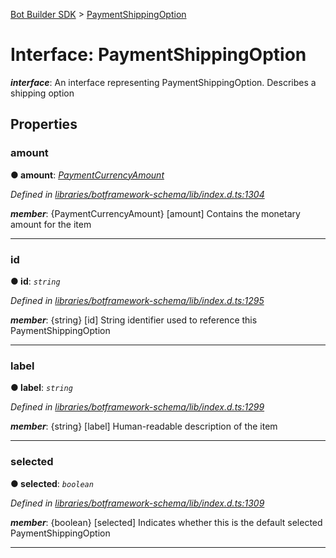 [Bot Builder SDK](../README.md) > [PaymentShippingOption](../interfaces/botbuilder.paymentshippingoption.md)



# Interface: PaymentShippingOption

*__interface__*: An interface representing PaymentShippingOption. Describes a shipping option



## Properties
<a id="amount"></a>

###  amount

**●  amount**:  *[PaymentCurrencyAmount](botbuilder.paymentcurrencyamount.md)* 

*Defined in [libraries/botframework-schema/lib/index.d.ts:1304](https://github.com/Microsoft/botbuilder-js/blob/f596b7c/libraries/botframework-schema/lib/index.d.ts#L1304)*


*__member__*: {PaymentCurrencyAmount} [amount] Contains the monetary amount for the item





___

<a id="id"></a>

###  id

**●  id**:  *`string`* 

*Defined in [libraries/botframework-schema/lib/index.d.ts:1295](https://github.com/Microsoft/botbuilder-js/blob/f596b7c/libraries/botframework-schema/lib/index.d.ts#L1295)*


*__member__*: {string} [id] String identifier used to reference this PaymentShippingOption





___

<a id="label"></a>

###  label

**●  label**:  *`string`* 

*Defined in [libraries/botframework-schema/lib/index.d.ts:1299](https://github.com/Microsoft/botbuilder-js/blob/f596b7c/libraries/botframework-schema/lib/index.d.ts#L1299)*


*__member__*: {string} [label] Human-readable description of the item





___

<a id="selected"></a>

###  selected

**●  selected**:  *`boolean`* 

*Defined in [libraries/botframework-schema/lib/index.d.ts:1309](https://github.com/Microsoft/botbuilder-js/blob/f596b7c/libraries/botframework-schema/lib/index.d.ts#L1309)*


*__member__*: {boolean} [selected] Indicates whether this is the default selected PaymentShippingOption





___


